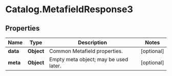 # Catalog.MetafieldResponse3

## Properties
Name | Type | Description | Notes
------------ | ------------- | ------------- | -------------
**data** | **Object** | Common Metafield properties. | [optional] 
**meta** | **Object** | Empty meta object; may be used later. | [optional] 

